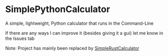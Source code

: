 # SimplePythonCalculator
A simple, lightweight, Python calculator that runs in the Command-Line

If there are any ways I can improve it (besides giving it a gui) let me know in the Issues tab

Note: Project has mainly been replaced by [SimpleRustCalculator](https://github.com/redkittty/SimpleRustCalculator)
